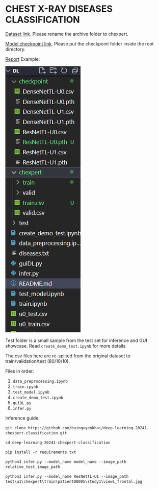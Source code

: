 # CHEST X-RAY DISEASES CLASSIFICATION
[Dataset link](https://www.kaggle.com/datasets/ashery/chexpert). Please rename the archive folder to chexpert.

[Model checkpoint link](https://drive.google.com/drive/folders/1jxqVEDs67HrPaRtKtaOJvb3OpqdeHwG4?usp=sharing). Please put the checkpoint folder inside the root directory.

[Report](https://github.com/buinguyenkhai/deep-learning-20241-chexpert-classification/blob/main/dl_project_report.pdf)
Example:


![alt text](image.png)

Test folder is a small sample from the test set for inference and GUI showcase. Read `create_demo_test.ipynb` for more details.

The csv files here are re-splited from the original dataset to train/validation/test (80/10/10).


Files in order:
1. `data_preprocessing.ipynb`
2. `train.ipynb`
3. `test_model.ipynb`
4. `create_demo_test.ipynb`
5. `guiDL.py`
6. `infer.py`

Inference guide:
```
git clone https://github.com/buinguyenkhai/deep-learning-20241-chexpert-classification.git
```
```
cd deep-learning-20241-chexpert-classification
```
```
pip install -r requirements.txt
```
```
python3 infer.py --model_name model_name --image_path relative_test_image_path
```
```
python3 infer.py --model_name ResNetTL-U1 --image_path test\u1\chexpert\train\patient00005\study1\view1_frontal.jpg
```
